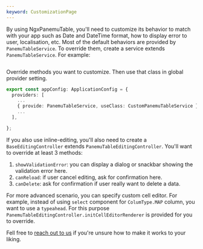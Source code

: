 ```yaml
---
keyword: CustomizationPage
---
```


By using NgxPanemuTable, you'll need to customize its behavior to match with your app such as Date and DateTime format,
how to display error to user, localisation, etc. Most of the default behaviors are provided by `PanemuTableService`. To override them, create a service extends `PanemuTableService`. For example:

```typescript file="../../../service/custom-panemu-table.service.ts"
```

Override methods you want to customize. Then use that class in global provider setting.

```typescript name="app.config.ts" {4}
export const appConfig: ApplicationConfig = {
  providers: [
    ...
    { provide: PanemuTableService, useClass: CustomPanemuTableService },
	...
  ],

};
```

If you also use inline-editing, you'll also need to create a `BaseEditingController` extends `PanemuTableEditingController`. You'll want to override at least 3 methods:
1. `showValidationError`: you can display a dialog or snackbar showing the validation error here.
2. `canReload`: if user cancel editing, ask for confirmation here.
3. `canDelete`: ask for confirmation if user really want to delete a data.

For more advanced scenario, you can specify custom cell editor. For example, instead of using `select`
component for `ColumType.MAP` column, you want to use a `typeahead`. For this purpose `PanemuTableEditingController.initCellEditorRenderer` is provided for you to override.

Fell free to [reach out to us](https://github.com/panemu/ngx-panemu-table/issues) if you're unsure how to
make it works to your liking.